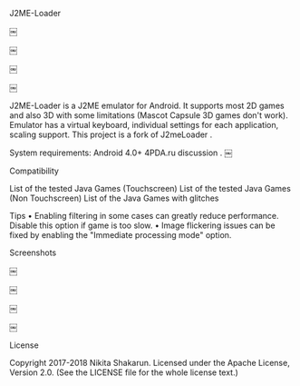
J2ME-Loader

￼

￼

￼

￼

J2ME-Loader is a J2ME emulator for Android. It supports most 2D games and also 3D with some limitations (Mascot Capsule 3D games don't work). Emulator has a virtual keyboard, individual settings for each application, scaling support.
This project is a fork of J2meLoader .

System requirements: Android 4.0+
4PDA.ru discussion .
￼

Compatibility

List of the tested Java Games (Touchscreen)
List of the tested Java Games (Non Touchscreen)
List of the Java Games with glitches

Tips
• Enabling filtering in some cases can greatly reduce performance. Disable this option if game is too slow.
• Image flickering issues can be fixed by enabling the "Immediate processing mode" option.

Screenshots

￼

￼

￼

￼

License

Copyright 2017-2018 Nikita Shakarun.
Licensed under the Apache License, Version 2.0.
(See the LICENSE file for the whole license text.)


